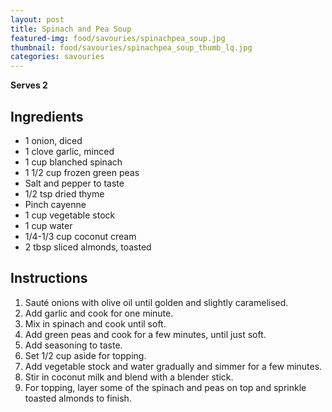 ```yaml
---
layout: post
title: Spinach and Pea Soup
featured-img: food/savouries/spinachpea_soup.jpg
thumbnail: food/savouries/spinachpea_soup_thumb_lq.jpg
categories: savouries
---
```


**Serves 2**

## Ingredients

- 1 onion, diced
- 1 clove garlic, minced
- 1 cup blanched spinach
- 1 1/2 cup frozen green peas
- Salt and pepper to taste
- 1/2 tsp dried thyme
- Pinch cayenne
- 1 cup vegetable stock
- 1 cup water
- 1/4-1/3 cup coconut cream
- 2 tbsp sliced almonds, toasted

## Instructions

1. Sauté onions with olive oil until golden and slightly caramelised.
1. Add garlic and cook for one minute.
1. Mix in spinach and cook until soft.
1. Add green peas and cook for a few minutes, until just soft.
1. Add seasoning to taste.
1. Set 1/2 cup aside for topping.
1. Add vegetable stock and water gradually and simmer for a few minutes.
1. Stir in coconut milk and blend with a blender stick.
1. For topping, layer some of the spinach and peas on top and sprinkle toasted almonds to finish.
